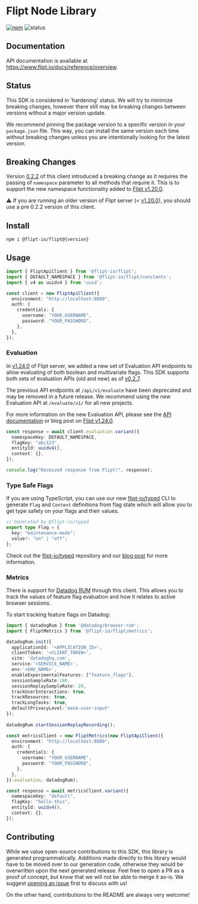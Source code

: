 # Flipt Node Library

[![npm](https://img.shields.io/npm/v/@flipt-io/flipt?label=%40flipt-io%2Fflipt)](https://www.npmjs.com/package/@flipt-io/flipt)
![status](https://img.shields.io/badge/status-hardening-orange)

## Documentation

API documentation is available at <https://www.flipt.io/docs/reference/overview>.

## Status

This SDK is considered in 'hardening' status. We will try to minimize breaking changes, however there still may be breaking changes between versions without a major version update.

We recommend pinning the package version to a specific version in your `package.json` file. This way, you can install the same version each time without breaking changes unless you are intentionally looking for the latest version.

## Breaking Changes

Version [0.2.2](https://github.com/flipt-io/flipt-node/releases/tag/0.2.2) of this client introduced a breaking change as it requires the passing of `namespace` parameter to all methods that require it. This is to support the new namespace functionality added to [Flipt v1.20.0](https://www.flipt.io/docs/reference/overview#v1-20-0).

:warning: If you are running an older version of Flipt server (< [v1.20.0](https://github.com/flipt-io/flipt/releases/tag/v1.20.0)), you should use a pre 0.2.2 version of this client.

## Install

```
npm i @flipt-io/flipt@{version}
```

## Usage

```typescript
import { FliptApiClient } from '@flipt-io/flipt';
import { DEFAULT_NAMESPACE } from '@flipt-io/flipt/constants';
import { v4 as uuidv4 } from 'uuid';

const client = new FliptApiClient({
  environment: "http://localhost:8080",
  auth: {
    credentials: {
      username: "YOUR_USERNAME",
      password: "YOUR_PASSWORD",
    },
  },
});
```

### Evaluation

In [v1.24.0](https://github.com/flipt-io/flipt/releases/tag/v1.24.0) of Flipt server, we added a new set of Evaluation API endpoints to allow evaluating of both boolean and multivariate flags. This SDK supports both sets of evaluation APIs (old and new) as of [v0.2.7](https://github.com/flipt-io/flipt-node/releases/tag/0.2.7).

The previous API endpoints at `/api/v1/evaluate` have been deprecated and may be removed in a future release. We recommend using the new Evaluation API at `/evaluate/v1/` for all new projects.

For more information on the new Evaluation API, please see the [API documentation](https://www.flipt.io/docs/reference/overview#v1-24-0) or blog post on [Flipt v1.24.0](https://www.flipt.io/blog/boolean-flags-and-rollouts).

```typescript
const response = await client.evaluation.variant({
  namespaceKey: DEFAULT_NAMESPACE,
  flagKey: "abc123",
  entityId: uuidv4(),
  context: {},
});

console.log("Received response from Flipt!", response);
```

### Type Safe Flags

If you are using TypeScript, you can use our new [flipt-io/typed](https://github.com/flipt-io/typed) CLI to generate `Flag` and `Context` definitions from flag state which will allow you to get type safety on your flags and their values.

```typescript
// Generated by @flipt-io/typed
export type Flag = {
  key: "maintenance-mode";
  value?: "on" | "off";
};
```

Check out the [flipt-io/typed](https://github.com/flipt-io/typed) repository and our [blog post](https://www.flipt.io/blog/feature-flags-as-types) for more information.

### Metrics

There is support for [Datadog RUM](https://docs.datadoghq.com/real_user_monitoring/) through this client. This allows you to track the values of feature flag evaluation and how it relates to active browser sessions.

To start tracking feature flags on Datadog:

```typescript
import { datadogRum } from '@datadog/browser-rum';
import { FliptMetrics } from '@flipt-io/flipt/metrics';

datadogRum.init({
  applicationId: '<APPLICATION_ID>',
  clientToken: '<CLIENT_TOKEN>',
  site: 'datadoghq.com',
  service:'<SERVICE_NAME>',
  env:'<ENV_NAME>',
  enableExperimentalFeatures: ["feature_flags"],
  sessionSampleRate:100,
  sessionReplaySampleRate: 20,
  trackUserInteractions: true,
  trackResources: true,
  trackLongTasks: true,
  defaultPrivacyLevel:'mask-user-input'
});
  
datadogRum.startSessionReplayRecording();

const metricsClient = new FliptMetrics(new FliptApiClient({
  environment: "http://localhost:8080",
  auth: {
    credentials: {
      username: "YOUR_USERNAME",
      password: "YOUR_PASSWORD",
    },
  },
}).evaluation, datadogRum);

const response = await metricsClient.variant({
  namespaceKey: "default",
  flagKey: "hello-this",
  entityId: uuidv4(),
  context: {},
});
```

## Contributing

While we value open-source contributions to this SDK, this library is generated programmatically. Additions made directly to this library would have to be moved over to our generation code, otherwise they would be overwritten upon the next generated release. Feel free to open a PR as a proof of concept, but know that we will not be able to merge it as-is. We suggest [opening an issue](https://github.com/flipt-io/flipt-node/issues) first to discuss with us!

On the other hand, contributions to the README are always very welcome!
